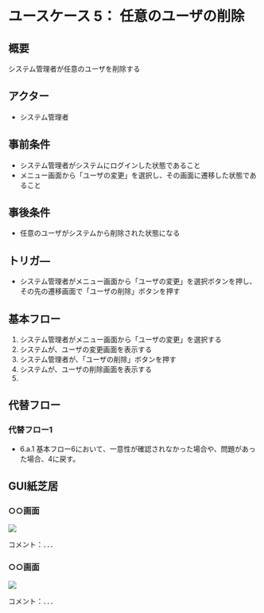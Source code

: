 # ユースケース 5： 任意のユーザの削除

## 概要

システム管理者が任意のユーザを削除する

## アクター

- システム管理者

## 事前条件

- システム管理者がシステムにログインした状態であること
- メニュー画面から「ユーザの変更」を選択し、その画面に遷移した状態であること

## 事後条件

- 任意のユーザがシステムから削除された状態になる

## トリガ―

- システム管理者がメニュー画面から「ユーザの変更」を選択ボタンを押し、その先の遷移画面で「ユーザの削除」ボタンを押す

## 基本フロー

1. システム管理者がメニュー画面から「ユーザの変更」を選択する
2. システムが、ユーザの変更画面を表示する
3. システム管理者が、「ユーザの削除」ボタンを押す
4. システムが、ユーザの削除画面を表示する
5.

## 代替フロー

### 代替フロー1

- 6.a.1  基本フロー6において、一意性が確認されなかった場合や、問題があった場合、4に戻す。

## GUI紙芝居
### ○○画面
<img src="gamen1.png">

コメント：．．．

### ○○画面
<img src="gamen2.png">

コメント：．．．
